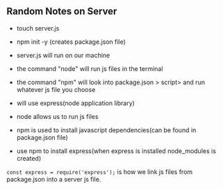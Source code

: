 ## Random Notes on Server

- touch server.js
- npm init -y (creates package.json file)
- server.js will run on our machine 
- the command "node" will run js files in the terminal
- the command "npm" will look into package.json > script> and run whatever js file you choose

- will use express(node application library)
- node allows us to run js files
- npm is used to install javascript dependencies(can be found in package.json file)
- use npm to install express(when express is installed node_modules is created)

`const express = require('express');` is how we link js files from package.json into a server js file. 
